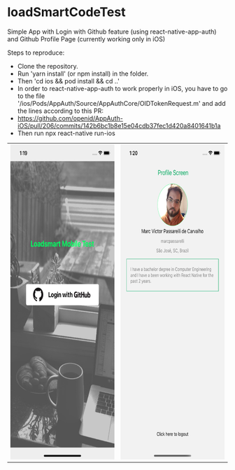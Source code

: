 # loadSmartCodeTest

Simple App with Login with Github feature (using react-native-app-auth) and Github Profile Page (currently working only in iOS)

Steps to reproduce:
- Clone the repository.
- Run 'yarn install' (or npm install) in the folder.
- Then 'cd ios && pod install && cd ..'
- In order to react-native-app-auth to work properly in iOS, you have to go to the file '/ios/Pods/AppAuth/Source/AppAuthCore/OIDTokenRequest.m' and add the lines according to this PR:
- https://github.com/openid/AppAuth-iOS/pull/206/commits/142b6bc1b8e15e04cdb37fec1d420a8401641b1a
- Then run npx react-native run-ios

<table> 
  <tr>
    <td>
      <img src="screenshots/login.png" alt="splash"
	    title="login" width="320" height="720" />
    </td>
    <td>
      <img src="screenshots/profile.png" alt="LoginPage"
      title="profile" width="320" height="720" />
    </td>
  </tr>
</table
